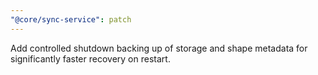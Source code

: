 ```yaml
---
"@core/sync-service": patch
---
```


Add controlled shutdown backing up of storage and shape metadata for significantly faster recovery on restart.
